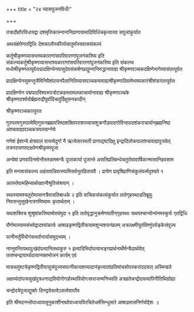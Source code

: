 +++
title = "२४ व्यासपूजनविधीः"

+++

तत्रादौक्षौरंविधायद्वा दशमृत्तिकास्नानानिप्राणायामादिविधिंचकृत्वाव्या सपूजांकुर्यात

अथसंक्षेपेणतद्विधिः देशकालौस्कीर्त्यचातुर्मास्यवाससंकल्पं

कर्तुश्रीकृष्णव्यासभाष्यकाराणांसपरिवाराणांपूजनंकरिष्य इति संकल्प्यकर्तुश्रीकृष्णव्यासभाश्यकाराणांसपरिवाराणांपूजनंकरिष्य इति संकल्प्य
मध्येश्रीकृष्णंतत्पूर्वतःप्रादक्षिण्येनवासुदेवसंकर्षणप्रद्युम्नानिरुद्धानावाह्य श्रीकृष्णपञ्चकदक्षिणेभागेव्यासंतत्पूर्वतः

प्रादक्षिण्येनसुमन्तुजैमिनिवैशंपायनपैलानितिव्यासपञ्चकमावाह्यश्रीकृष्णादिवामेभाष्यकारंश्रीशंकरंतत्पूर्वतः

प्रादक्षिण्येन पद्मपादविश्वरूपत्रोटकहस्तामलकाचार्यानावाह्य श्रीकृष्णपञ्चके श्रीकृष्णपार्श्वयोर्ब्रह्मरुद्रौपूर्वादिचतुर्दिक्षुसनकादीन्

श्रीकृष्णपञ्चकात्पुरतः

गुरुपरमगुरुपरमेष्ठिगुरूनब्रह्मवसिष्ठशक्तिपराशरव्यासशुक्रगौडपादगोविन्दपादशंकराचार्यान्‌ब्रह्मनिष्ठ अंश्चावाह्यपञ्चकत्रयस्याग्नेये

गणेशं ईशान्ये क्षेत्रपालं वायव्येदुर्गा नै ऋत्येसरस्वती प्रागाद्यष्टदिक्षु इन्द्रादिलोकपालांश्चावाह्यपूजयेत् तत्रनरायणाष्टक्षरेणश्रीकृष्णपूजा

अन्येषां प्रणवादिनमोन्तैस्तन्नाममन्त्रैः पूजाकार्या पूजान्ते असतिप्रतिबन्धेचतुरोवावार्षिकान्मासानिहवसाम

इति मनसासंकल्प्य अहंतावन्निवत्स्यामिसर्वभुतहितायवै । प्रायेण प्रावृषिप्राणिसंकुलंवर्त्मदृश्यते १

अतस्तेपामहिम्सार्थपक्षान्वैश्रुतिसंश्रयान् ।

स्थास्यामश्चतुरोमासानत्रैवासतिबाधके २ इति वाचिकसंकल्पंकुर्यात ततोगृहस्थाःप्रतिब्रूयुः निवसन्तुसुखेनात्रगमिष्यामः कृतार्थताम् ।

यथाशक्तिच शुश्रूषांकरिष्यामोवयंमुदा १ इति ततोवृद्धानुक्रमेणयतीन्‌गृहस्थाः यथयश्चान्योन्यंनमस्कुर्यः एतद्विधिः

पौर्णमास्यामसंभवेद्वादश्यांकार्यः आषाढकृष्णद्वितीयायामशून्यशयनंव्रतम् अत्रलक्ष्मीयुतंविष्णुंपर्यङ्केसंपूज्य

पत्नीभर्तुर्वियोगंचभर्ताभार्यासमुद्भवम् ।

नाप्नुवन्तियथादुःखंदंपत्यानितथाकुरु १ इत्यादिभिर्दापत्याभङ्गप्रार्थनार्थेर्मन्त्रैःप्रार्थयेत् ततश्चन्द्रायार्घ्यदत्वानक्तभोजनं कार्यम् एवं

मासचतुश्टयेकृष्णद्वितीयासुसंपूज्यसपत्नीकायशय्यादानंकृत्वातांप्रतिमांचसोपस्करांददयात् अस्मिन्व्रते

अक्षय्यंदांपत्यसुखंपुत्रधनाद्यवियोगोगार्हस्थावियोगःसप्तजन्मनिभवति अत्रव्रतेचन्द्रोदयव्यापिनीतिथिर्ग्राह्या

चन्द्रोदयेपूजाद्युक्तेः दिनद्वयेसत्वेऽसत्वेवापरैव

इति श्रीमदनन्तोपाध्यायसूनुकाशीनाथोपाध्यायविरचितेधर्मसिन्धुसारे आषाढमासनिर्णयोद्देशः ॥
